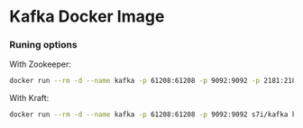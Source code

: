 # Kafka Docker Image

### Runing options 

With Zookeeper: 

```bash
docker run --rm -d --name kafka -p 61208:61208 -p 9092:9092 -p 2181:2185 s7i/kafka
```

With Kraft:
```bash
docker run --rm -d --name kafka -p 61208:61208 -p 9092:9092 s7i/kafka kraft
```
